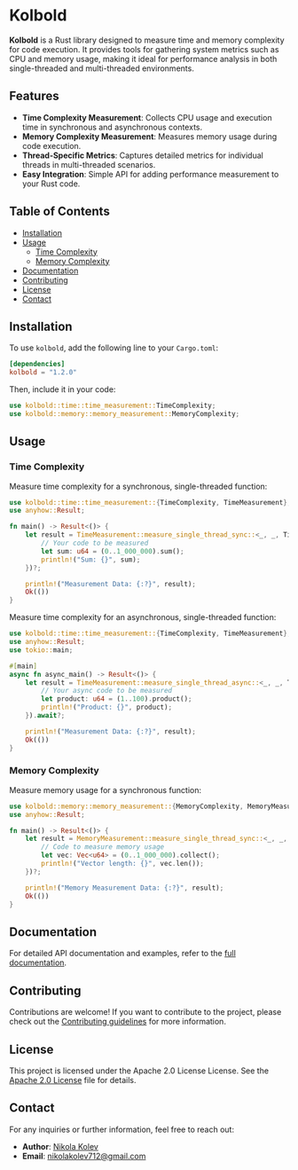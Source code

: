# Kolbold

**Kolbold** is a Rust library designed to measure time and memory complexity for code execution. It provides tools for gathering system metrics such as CPU and memory usage, making it ideal for performance analysis in both single-threaded and multi-threaded environments.

## Features

- **Time Complexity Measurement**: Collects CPU usage and execution time in synchronous and asynchronous contexts.
- **Memory Complexity Measurement**: Measures memory usage during code execution.
- **Thread-Specific Metrics**: Captures detailed metrics for individual threads in multi-threaded scenarios.
- **Easy Integration**: Simple API for adding performance measurement to your Rust code.

## Table of Contents

- [Installation](#installation)
- [Usage](#usage)
  - [Time Complexity](#time-complexity)
  - [Memory Complexity](#memory-complexity)
- [Documentation](#documentation)
- [Contributing](#contributing)
- [License](#license)
- [Contact](#contact)

## Installation

To use `kolbold`, add the following line to your `Cargo.toml`:

```toml
[dependencies]
kolbold = "1.2.0"
```

Then, include it in your code:

```rust
use kolbold::time::time_measurement::TimeComplexity;
use kolbold::memory::memory_measurement::MemoryComplexity;
```

## Usage

### Time Complexity

Measure time complexity for a synchronous, single-threaded function:

```rust
use kolbold::time::time_measurement::{TimeComplexity, TimeMeasurement};
use anyhow::Result;

fn main() -> Result<()> {
    let result = TimeMeasurement::measure_single_thread_sync::<_, _, TimeMeasurement>(|| {
        // Your code to be measured
        let sum: u64 = (0..1_000_000).sum();
        println!("Sum: {}", sum);
    })?;

    println!("Measurement Data: {:?}", result);
    Ok(())
}
```

Measure time complexity for an asynchronous, single-threaded function:

```rust
use kolbold::time::time_measurement::{TimeComplexity, TimeMeasurement};
use anyhow::Result;
use tokio::main;

#[main]
async fn async_main() -> Result<()> {
    let result = TimeMeasurement::measure_single_thread_async::<_, _, TimeMeasurement>(|| {
        // Your async code to be measured
        let product: u64 = (1..100).product();
        println!("Product: {}", product);
    }).await?;

    println!("Measurement Data: {:?}", result);
    Ok(())
}
```

### Memory Complexity

Measure memory usage for a synchronous function:

```rust
use kolbold::memory::memory_measurement::{MemoryComplexity, MemoryMeasurement};
use anyhow::Result;

fn main() -> Result<()> {
    let result = MemoryMeasurement::measure_single_thread_sync::<_, _, MemoryMeasurement>(|| {
        // Code to measure memory usage
        let vec: Vec<u64> = (0..1_000_000).collect();
        println!("Vector length: {}", vec.len());
    })?;

    println!("Memory Measurement Data: {:?}", result);
    Ok(())
}
```

## Documentation

For detailed API documentation and examples, refer to the [full documentation](https://docs.rs/kolbold).

## Contributing

Contributions are welcome! If you want to contribute to the project, please check out the [Contributing guidelines](https://github.com/Darkeyes712/kolbold/blob/master/CONTRIBUTING.md) for more information.

## License

This project is licensed under the Apache 2.0 License License. See the [Apache 2.0 License](https://github.com/Darkeyes712/kolbold/blob/master/LICENSE) file for details.

## Contact

For any inquiries or further information, feel free to reach out:

- **Author**: [Nikola Kolev](https://github.com/Darkeyes712)
- **Email**: nikolakolev712@gmail.com
